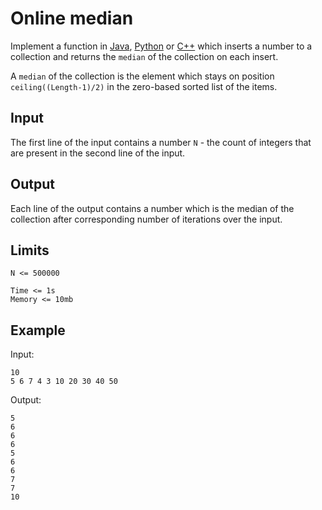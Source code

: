 # Online median

Implement a function in [Java](Median.java), [Python](median.py)
or [C++](median.cpp) which inserts a number to a collection and
returns the `median` of the collection on each insert.

A `median` of the collection is the element which stays on position
`ceiling((Length-1)/2)` in the zero-based sorted list of the items.

## Input

The first line of the input contains a number `N` - the count of
integers that are present in the second line of the input.

## Output

Each line of the output contains a number which is the median of the
collection after corresponding number of iterations over the input.

## Limits

```
N <= 500000

Time <= 1s
Memory <= 10mb
```

## Example

Input:

```
10
5 6 7 4 3 10 20 30 40 50
```

Output:

```
5
6
6
6
5
6
6
7
7
10
```
